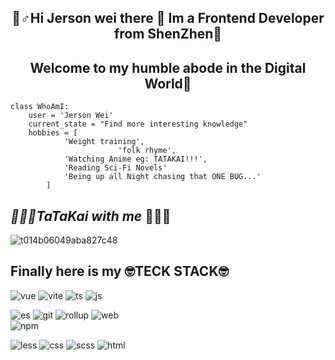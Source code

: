  <h2 align='center'>🖖♂️Hi Jerson wei there 🎉 Im a Frontend Developer from ShenZhen💪</h2>
 <h2 align='center'>Welcome to my humble abode in the Digital World🤗</h2>

```
class WhoAmI:
	user = 'Jerson Wei'
   	current_state = "Find more interesting knowledge"
   	hobbies = [
   			'Weight training',
                        'folk rhyme',
   			'Watching Anime eg: TATAKAI!!!',
   			'Reading Sci-Fi Novels'
   			'Being up all Night chasing that ONE BUG...'
   		]
```
## _🏃‍🏃‍🏃‍TaTaKai with me_ 🏃‍🏃‍🏃‍
![t014b06049aba827c48](https://user-images.githubusercontent.com/102666924/164056080-8d8a559b-bc2f-42f8-ac8d-a403a5267dd6.jpg)


## Finally here is my 🤓TECK STACK🤓
![vue](https://user-images.githubusercontent.com/102666924/164064855-d2bfcd3c-0d33-418d-83b2-f3075d0e0437.svg)
![vite](https://user-images.githubusercontent.com/102666924/164064839-1e14aa32-8b3e-4264-b082-2573d9786cd5.svg)
![ts](https://user-images.githubusercontent.com/102666924/164064817-4a0d9faf-91e4-490a-94bc-74c66efe85a3.svg)
![js](https://user-images.githubusercontent.com/102666924/164064791-1ffd1965-568d-40ff-85c5-12372d8db49c.svg) <br />

![es](https://user-images.githubusercontent.com/102666924/164064756-cce20d25-d826-4d56-a047-a06e0971a8a6.svg)
![git](https://user-images.githubusercontent.com/102666924/164064764-caef610d-692e-4470-958e-574639e924e8.svg)
![rollup](https://user-images.githubusercontent.com/102666924/164064800-44eb6a02-3abe-4e5a-b813-f5dfaa7a7b8f.svg)
![web](https://user-images.githubusercontent.com/102666924/164064865-1451a366-28f0-4f6c-a48f-cc7a9ea69746.svg)  <br />
![npm](https://user-images.githubusercontent.com/102666924/164882852-cae016aa-ddfe-4347-9a12-9a4b905c5237.svg)

![less](https://user-images.githubusercontent.com/102666924/164064909-4c33856d-6ce6-4c9c-98d3-0266f7fd62d4.svg)
![css](https://user-images.githubusercontent.com/102666924/164064687-c2490e5e-5331-4638-96d4-6f989779170c.svg)
![scss](https://user-images.githubusercontent.com/102666924/164064805-fb5f1224-1c47-40de-9815-24916c585491.svg)
![html](https://user-images.githubusercontent.com/102666924/164064775-2eb033fd-c404-4266-bf53-cd5d731d57cd.svg)



<!--
**jersonwei/jersonwei** is a ✨ _special_ ✨ repository because its `README.md` (this file) appears on your GitHub profile.

Here are some ideas to get you started:

- 🔭 I’m currently working on ...
- 🌱 I’m currently learning ...
- 👯 I’m looking to collaborate on ...
- 🤔 I’m looking for help with ...
- 💬 Ask me about ...
- 📫 How to reach me: ...
- 😄 Pronouns: ...
- ⚡ Fun fact: ...
-->
